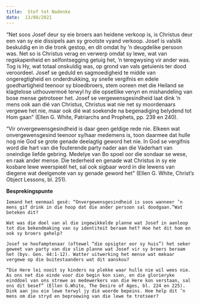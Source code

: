 ```yaml
---
title:  Stof tot Nadenke
date:  13/08/2021
---
```


“Net soos Josef deur sy eie broers aan heidene verkoop is, is Christus deur een van sy eie dissipels aan sy grootste vyand verkoop. Josef is valslik beskuldig en in die tronk gestop, en dit omdat hy ’n deugdelike persoon was. Net so is Christus verag en verwerp omdat sy lewe, wat van regskapenheid en selfontsegging getuig het, ’n teregwysing vir ander was. Tog is Hy, wat totaal onskuldig was, op grond van vals getuienis ter dood veroordeel. Josef se geduld en sagmoedigheid te midde van ongeregtigheid en onderdrukking, sy snelle vergifnis en edele goedhartigheid teenoor sy bloedbroers, stem ooreen met die Heiland se klagtelose uithouvermoë terwyl hy die opsetlike venyn en mishandeling van bose mense getrotseer het. Josef se vergewensgesindheid laat dink ’n mens ook aan dié van Christus, Christus wat nie net sy moordenaars vergewe het nie, maar ook dié wat soekende na begenadiging belydend tot Hom gaan” (Ellen G. White, Patriarchs and Prophets, pp. 239 en 240).

“Vir onvergewensgesindheid is daar geen geldige rede nie. Elkeen wat onvergewensgesind teenoor sy/haar medemens is, toon daarmee dat hulle nog nie God se grote genade deelagtig geword het nie. In God se vergifnis word die hart van die fouterende party nader aan die Vaderhart van oneindige liefde gebring. Medelye van Bo spoel oor die sondaar se wese, en raak ander mense. Die tederheid en genade wat Christus in sy eie kosbare lewe weerspieël het, sal ook sigbaar word in die lewens van diegene wat deelgenote van sy genade geword het” (Ellen G. White, Christ’s Object Lessons, bl. 251).

**Besprekingspunte**

`Iemand het eenmaal gesê: “Onvergewensgesindheid is soos wanneer ’n mens gif drink in die hoop dat die ander persoon sal doodgaan.”Wat beteken dit?`

`Wat was die doel van al die ingewikkelde planne wat Josef in aanloop tot die bekendmaking van sy identiteit beraam het? Hoe het dit hom en ook sy broers gehelp?`

`Josef se hoofamptenaar (oftewel “die opsigter oor sy huis”) het seker geweet van party van die slim planne wat Josef vir sy broers beraam het (byv. Gen. 44:1-12). Watter uitwerking het mense wat mekaar vergewe op die buitestaanders wat dit aanskou?`

`“Die Here lei nooit sy kinders na plekke waar hulle nie wil wees nie. As ons net die einde voor die begin kon sien, en die glorieryke einddoel van ons strewe as medewerkers van die Here kon verstaan, sal ons dit besef” (Ellen G.White, The Desire of Ages, bl. 224 en 225). Dink aan jou eie lewe terwyl jy dié woorde bepeins. Hoe help dit ’n mens om die stryd en beproewing van die lewe te trotseer?`